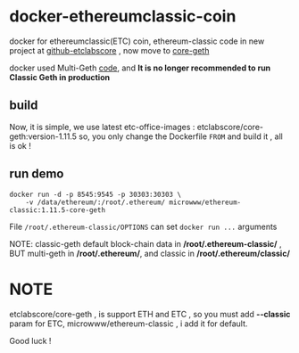# docker-ethereumclassic-coin
docker for ethereumclassic(ETC) coin, ethereum-classic code in new project at [github-etclabscore](https://github.com/etclabscore/go-ethereum) , now move to [core-geth](https://github.com/etclabscore/core-geth)

docker used Multi-Geth [code](https://github.com/etclabscore/multi-geth/releases), and **It is no longer recommended to run Classic Geth in production**

## build
Now, it is simple, we use latest etc-office-images : etclabscore/core-geth:version-1.11.5
so, you only change the Dockerfile `FROM` and build it , all is ok !

## run demo

```
docker run -d -p 8545:9545 -p 30303:30303 \
    -v /data/ethereum/:/root/.ethereum/ microwww/ethereum-classic:1.11.5-core-geth
```
File `/root/.ethereum-classic/OPTIONS` can set `docker run ...` arguments

NOTE: classic-geth default block-chain data in **/root/.ethereum-classic/** , BUT multi-geth in **/root/.ethereum/**, and classic in  **/root/.ethereum/classic/** 

# NOTE
etclabscore/core-geth , is support ETH and ETC , so you must add **--classic** param for ETC, microwww/ethereum-classic , i add it for default.

Good luck !
